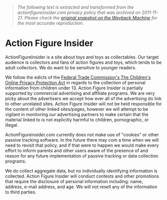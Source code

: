 > *The following text is extracted and transformed from the actionfigureinsider.com privacy policy that was archived on 2011-11-21. Please check the [original snapshot on the Wayback Machine](https://web.archive.org/web/20111121013318id_/http%3A//www.actionfigureinsider.com/privacy.shtml) for the most accurate reproduction.*

# Action Figure Insider

ActionFigureInsider is a site about toys and toys as collectables. Our target audience is collectors and fans of action figures and toys, which tends to be adult collectors. We do want to be sensitive to younger readers. 

We follow the edicts of the [Federal Trade Commission's The Children's Online Privacy Protection Act](http://www.ftc.gov/privacy/privacyinitiatives/childrens.html) in regards to the collection of personal information from children under 13. Action Figure Insider is partially supported by commercial advertising and affiliate programs. We are very picky about the advertisers we accept how ever all of the advertising do link to other unrelated sites. Action Figure Insider will not be held responsible for the content of other linked sites/pages, however we will attempt to be vigilant in monitoring our advertising partners to make certain that the material linked to is not explicitly harmful to children, pornographic, or illegal. 

ActionFigureinsider.com currently does not make use of "cookies" or other passive tracking software. In the future there may com a time when we will need to revisit that policy, and if that were to happen we would make every effort to inform parents and other users aware of the presence of and reason for any future implementation of passive tracking or data collection programs. 

We do collect aggregate data, but no individually identifying information is collected. Action Figure Insider will conduct contests and other promotions that require the disclosure of personal information including: name, address, e-mail address, and age. We will not resell any of the information to third parties. 
